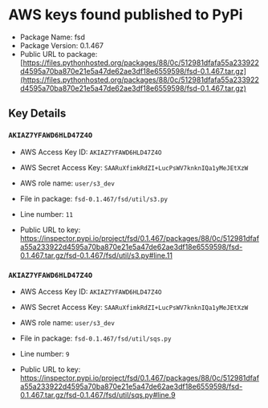 # AWS keys found published to PyPi

* Package Name: fsd
* Package Version: 0.1.467
* Public URL to package: [https://files.pythonhosted.org/packages/88/0c/512981dfafa55a233922d4595a70ba870e21e5a47de62ae3df18e6559598/fsd-0.1.467.tar.gz](https://files.pythonhosted.org/packages/88/0c/512981dfafa55a233922d4595a70ba870e21e5a47de62ae3df18e6559598/fsd-0.1.467.tar.gz)

## Key Details

### `AKIAZ7YFAWD6HLD47Z4O`

* AWS Access Key ID: `AKIAZ7YFAWD6HLD47Z4O`
* AWS Secret Access Key: `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` 
* AWS role name: `user/s3_dev`
* File in package: `fsd-0.1.467/fsd/util/s3.py`
* Line number: `11`

* Public URL to key: https://inspector.pypi.io/project/fsd/0.1.467/packages/88/0c/512981dfafa55a233922d4595a70ba870e21e5a47de62ae3df18e6559598/fsd-0.1.467.tar.gz/fsd-0.1.467/fsd/util/s3.py#line.11



### `AKIAZ7YFAWD6HLD47Z4O`

* AWS Access Key ID: `AKIAZ7YFAWD6HLD47Z4O`
* AWS Secret Access Key: `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` 
* AWS role name: `user/s3_dev`
* File in package: `fsd-0.1.467/fsd/util/sqs.py`
* Line number: `9`

* Public URL to key: https://inspector.pypi.io/project/fsd/0.1.467/packages/88/0c/512981dfafa55a233922d4595a70ba870e21e5a47de62ae3df18e6559598/fsd-0.1.467.tar.gz/fsd-0.1.467/fsd/util/sqs.py#line.9


